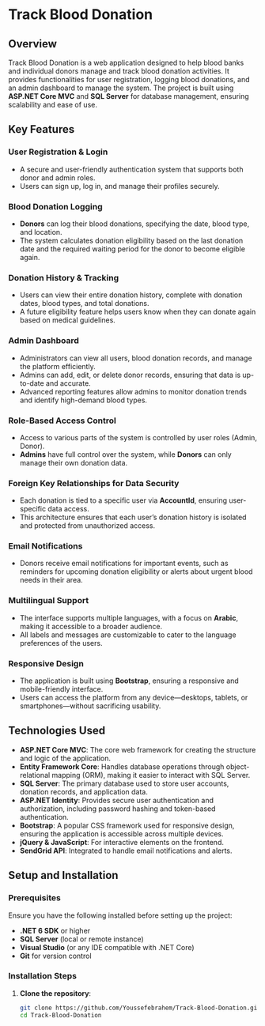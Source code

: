 # Track Blood Donation

## Overview
Track Blood Donation is a web application designed to help blood banks and individual donors manage and track blood donation activities. It provides functionalities for user registration, logging blood donations, and an admin dashboard to manage the system. The project is built using **ASP.NET Core MVC** and **SQL Server** for database management, ensuring scalability and ease of use.

## Key Features
### User Registration & Login
- A secure and user-friendly authentication system that supports both donor and admin roles.
- Users can sign up, log in, and manage their profiles securely.

### Blood Donation Logging
- **Donors** can log their blood donations, specifying the date, blood type, and location.
- The system calculates donation eligibility based on the last donation date and the required waiting period for the donor to become eligible again.

### Donation History & Tracking
- Users can view their entire donation history, complete with donation dates, blood types, and total donations.
- A future eligibility feature helps users know when they can donate again based on medical guidelines.

### Admin Dashboard
- Administrators can view all users, blood donation records, and manage the platform efficiently.
- Admins can add, edit, or delete donor records, ensuring that data is up-to-date and accurate.
- Advanced reporting features allow admins to monitor donation trends and identify high-demand blood types.

### Role-Based Access Control
- Access to various parts of the system is controlled by user roles (Admin, Donor).
- **Admins** have full control over the system, while **Donors** can only manage their own donation data.

### Foreign Key Relationships for Data Security
- Each donation is tied to a specific user via **AccountId**, ensuring user-specific data access.
- This architecture ensures that each user’s donation history is isolated and protected from unauthorized access.

### Email Notifications
- Donors receive email notifications for important events, such as reminders for upcoming donation eligibility or alerts about urgent blood needs in their area.

### Multilingual Support
- The interface supports multiple languages, with a focus on **Arabic**, making it accessible to a broader audience.
- All labels and messages are customizable to cater to the language preferences of the users.

### Responsive Design
- The application is built using **Bootstrap**, ensuring a responsive and mobile-friendly interface.
- Users can access the platform from any device—desktops, tablets, or smartphones—without sacrificing usability.

## Technologies Used
- **ASP.NET Core MVC**: The core web framework for creating the structure and logic of the application.
- **Entity Framework Core**: Handles database operations through object-relational mapping (ORM), making it easier to interact with SQL Server.
- **SQL Server**: The primary database used to store user accounts, donation records, and application data.
- **ASP.NET Identity**: Provides secure user authentication and authorization, including password hashing and token-based authentication.
- **Bootstrap**: A popular CSS framework used for responsive design, ensuring the application is accessible across multiple devices.
- **jQuery & JavaScript**: For interactive elements on the frontend.
- **SendGrid API**: Integrated to handle email notifications and alerts.

## Setup and Installation

### Prerequisites
Ensure you have the following installed before setting up the project:
- **.NET 6 SDK** or higher
- **SQL Server** (local or remote instance)
- **Visual Studio** (or any IDE compatible with .NET Core)
- **Git** for version control

### Installation Steps
1. **Clone the repository**:
   ```bash
   git clone https://github.com/Youssefebrahem/Track-Blood-Donation.git
   cd Track-Blood-Donation
